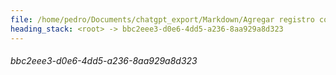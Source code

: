 ```yaml
---
file: /home/pedro/Documents/chatgpt_export/Markdown/Agregar registro con loguru.md
heading_stack: <root> -> bbc2eee3-d0e6-4dd5-a236-8aa929a8d323
---
```

###### bbc2eee3-d0e6-4dd5-a236-8aa929a8d323
